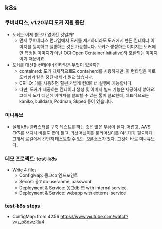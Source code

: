 ## k8s

### 쿠버네티스, v1.20부터 도커 지원 중단
- 도커는 이제 쓸모가 없어진 것일까?
  - 먼저 쿠버네티스 런타임에서 도커를 제거하더라도 도커에서 만든 컨테이너 이미지를 등록하고 실행하는 것은 가능합니다. 도커가 생성하는 이미지는 도커에만 특정된 이미지가 아닌 OCI(Open Container Initiative)와 호환되는 이미지이기 때문이죠. 
- 도커를 대신할 컨테이너 런타임은 무엇이 있을까? 
  - containerd: 도커 자체적으로도 containerd를 사용하지만, 이 런타임은 따로 도커심과 같은 중단 매체가 필요 없습니다.
  - CRI-O: 이를 사용하면 훨씬 가볍게 컨테이너 실행이 가능합니다. 
  - 다만, 도커가 제공하는 컨테이너 생성 및 이미지 빌드 기능은 제공하지 않아요. 그래서 도커 대신에 이미지를 빌드할 수 있는 툴이 필요한데, 대표적으로는 kaniko, buildash, Podman, Skpeo 등이 있습니다.

### 미니큐브
- 실제 k8s 클러스터를 구축 테스트를 하는 것은 많은 부담이 된다. 어렵고, AWS EKS를 쓰자니 비용도 많이 들고, 가상머신이든 물리머신이든 여러대가 필요하다. 그래서 로컬에서 간단히 테스트할 수 있는 오픈소스가 있다. 그것이 바로 미니큐브다.

### 데모 프로젝트: test-k8s
- Write 4 files
  - ConfigMap: 몽고db 엔드포인트
  - Secret: 몽고db useranme, password
  - Deployment & Service: 몽고db 앱 with internal service
  - Deployment & Service: webapp with external service

### test-k8s steps
- ConfigMap: from
42:56 https://www.youtube.com/watch?v=s_o8dwzRlu4